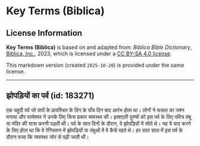 # Key Terms (Biblica)

## License Information

**Key Terms (Biblica)** is based on and adapted from: _Biblica Bible Dictionary_, [Biblica, Inc.](https://www.biblica.com/), 2023, which is licensed under a [CC BY-SA 4.0 license](https://creativecommons.org/licenses/by-sa/4.0/legalcode.en).

This markdown version (created `2025-10-20`) is provided under the same license.



--------------------------------

## झोपड़ियों का पर्व (id: 183271)

एक यहूदी पर्व जो पापों के प्रायश्चित के दिन के पाँच दिन बाद आरंभ होता था। लोगों ने फसल का जश्न मनाया और परमेश्वर ने उनके लिए किस प्रकार व्यवस्था की। इस्राएली पुरुषों को इस पर्व के लिए पवित्र तंबू या मंदिर की यात्रा करनी पड़ती थी। पर्व के सात दिनों के दौरान, वे झोपड़ियों में सोते थे। यह ये याद करने के लिए होता था कि वे रेगिस्तान में झोपड़ियों या तंबुओं में वे कैसे रहते थे। हर सात साल में इस पर्व के दौरान वाचा कि व्यवस्था जोर से पढ़ी जाती थी।


